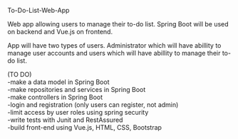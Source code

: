 
To-Do-List-Web-App

Web app allowing users to manage their to-do list. Spring Boot will be used on backend and Vue.js on frontend.

App will have two types of users. Administrator which will have abillity to manage user accounts and users which will have abillity to manage their to-do list.

(TO DO)  
-make a data model in Spring Boot  
-make repositories and services in Spring Boot  
-make controllers in Spring Boot  
-login and registration (only users can register, not admin)  
-limit access by user roles using spring security  
-write tests with Junit and RestAssured  
-build front-end using Vue.js, HTML, CSS, Bootstrap  

